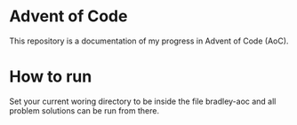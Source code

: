 # Advent of Code

This repository is a documentation of my progress in Advent of Code (AoC).

# How to run
Set your current woring directory to be inside the file bradley-aoc and all problem solutions can be run from there.